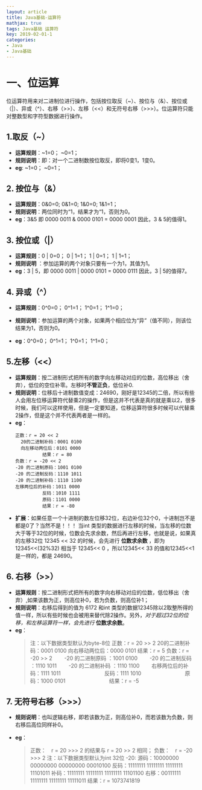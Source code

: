 ```yaml
---
layout: article
title: Java基础-运算符
mathjax: true
tags: Java基础 运算符
key: 2019-02-01-1
categories:
- Java
- Java基础
---
```

# 一、位运算
位运算符用来对二进制位进行操作，包括按位取反（~）、按位与（&）、按位或（|）、异或（^）、右移（>>）、左移（<<）和无符号右移（>>>）。位运算符只能对整数型和字符型数据进行操作。
## 1.取反（~）
- **运算规则**：~1=0； ~0=1；
- **规则说明**：即：对一个二进制数按位取反，即将0变1，1变0。
- **eg**: ~1=0； ~0=1；
## 2. 按位与（&）
- **运算规则**：0&0=0; 0&1=0; 1&0=0; 1&1=1；
- **规则说明**：两位同时为“1，结果才为“1，否则为0。
- **eg**：3&5 即 0000 0011 & 0000 0101 = 0000 0001 因此，3 & 5的值得1。
## 3. 按位或（|）
- **运算规则**：0 | 0=0； 0 | 1=1； 1 | 0=1； 1 | 1=1；
- **规则说明** ：参加运算的两个对象只要有一个为1，其值为1。
- **eg**：3 | 5，即 0000 0011 | 0000 0101 = 0000 0111 因此，3 | 5的值得7。
## 4. 异或（^）
- **运算规则**：0^0=0； 0^1=1； 1^0=1； 1^1=0；

- **规则说明**：参加运算的两个对象，如果两个相应位为“异”（值不同），则该位结果为1，否则为0。
- **eg**：0^0=0； 0^1=1； 1^0=1； 1^1=0；
## 5.左移（<<）
- **运算规则**：按二进制形式把所有的数字向左移动对应的位数，高位移出（舍弃），低位的空位补零。左移时**不管正负**，低位补0.
- **规则说明**：位移后十进制数值变成：24690，刚好是12345的二倍，所以有些人会用左位移运算符代替乘2的操作，但是这并不代表是真的就是乘以2，很多时候，我们可以这样使用，但是一定要知道，位移运算符很多时候可以代替乘2操作，但是这个并不代表两者是一样的。
- **eg**：
  >
      正数：r = 20 << 2
        20的二进制补码：0001 0100
        向左移动两位后：0101 0000
                结果：r = 80
      负数：r = -20 << 2
      -20 的二进制原码：1001 0100
      -20 的二进制反码：1110 1011
      -20 的二进制补码：1110 1100
      左移两位后的补码：1011 0000
                反码：1010 1111
                原码：1101 0000
                结果：r = -80

- **扩展**：如果任意一个十进制的数左位移32位，右边补位32个0，十进制岂不是都是0了？当然不是！！！ 当int 类型的数据进行左移的时候，当左移的位数大于等于32位的时候，位数会先求余数，然后再进行左移，也就是说，如果真的左移32位 12345 << 32 的时候，会先进行 **位数求余数** ，即为 12345<<(32%32) 相当于 12345<< 0 ，所以12345<< 33 的值和12345<<1 是一样的，都是 24690。
## 6. 右移（>>）
- **运算规则**：按二进制形式把所有的数字向右移动对应的位数，低位移出（舍弃）,如果该数为正，则高位补0，若为负数，则高位补1；
- **规则说明**：右移后得到的值为 6172 和int 类型的数据12345除以2取整所得的值一样，所以有些时候也会被用来替代除2操作。另外，*对于超过32位的位移，和左移运算符一样，会先进行* **位数求余数**。
- **eg**：
  >注：以下数据类型默认为byte-8位
      正数：r = 20 >> 2
      20的二进制补码：0001 0100
      向右移动两位后：0000 0101
            结果：r = 5
        负数：r = -20 >> 2
      　　-20 的二进制原码 ：1001 0100
      　　-20 的二进制反码 ：1110 1011
      　　-20 的二进制补码 ：1110 1100
      　　右移两位后的补码：1111 1011
      　　　　　　　　反码：1111 1010
      　　　　　　　　原码：1000 0101
      　　　　　　　　结果：r = -5

## 7. 无符号右移（>>>）
- **规则说明**：也叫逻辑右移，即若该数为正，则高位补0，而若该数为负数，则右移后高位同样补0。
- **eg**：
  
  >正数：　r = 20 >>> 2 的结果与 r = 20 >> 2 相同；
      负数：　r = -20 >>> 2
      注：以下数据类型默认为int 32位
      -20:
      源码：10000000  00000000   00000000   00010100
      反码：11111111  11111111   11111111   11101011
      补码：11111111  11111111   11111111   11101100
      右移：00111111  11111111   11111111   11111011
      结果：r = 1073741819

